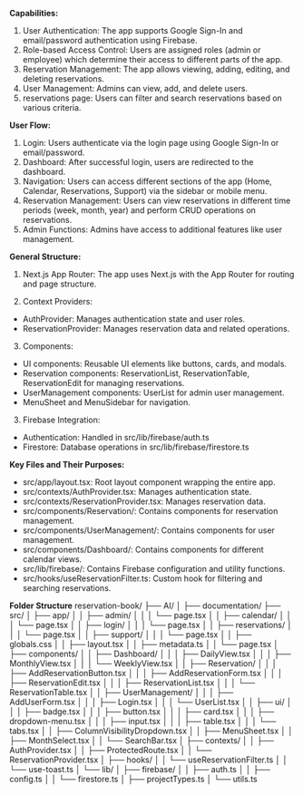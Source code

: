 **Capabilities:**
1. User Authentication: The app supports Google Sign-In and email/password authentication using Firebase.
2. Role-based Access Control: Users are assigned roles (admin or employee) which determine their access to different parts of the app.
3. Reservation Management: The app allows viewing, adding, editing, and deleting reservations.
4. User Management: Admins can view, add, and delete users.
5. reservations page: Users can filter and search reservations based on various criteria.

**User Flow:**
1. Login: Users authenticate via the login page using Google Sign-In or email/password.
2. Dashboard: After successful login, users are redirected to the dashboard.
3. Navigation: Users can access different sections of the app (Home, Calendar, Reservations, Support) via the sidebar or mobile menu.
4. Reservation Management: Users can view reservations in different time periods (week, month, year) and perform CRUD operations on reservations.
5. Admin Functions: Admins have access to additional features like user management.

**General Structure:**
1. Next.js App Router: The app uses Next.js with the App Router for routing and page structure.

2. Context Providers: 
- AuthProvider: Manages authentication state and user roles.
- ReservationProvider: Manages reservation data and related operations.

3. Components:
- UI components: Reusable UI elements like buttons, cards, and modals.
- Reservation components: ReservationList, ReservationTable, ReservationEdit for managing reservations.
- UserManagement components: UserList for admin user management.
- MenuSheet and MenuSidebar for navigation.

3. Firebase Integration:
- Authentication: Handled in src/lib/firebase/auth.ts
- Firestore: Database operations in src/lib/firebase/firestore.ts

**Key Files and Their Purposes:**
- src/app/layout.tsx: Root layout component wrapping the entire app.
- src/contexts/AuthProvider.tsx: Manages authentication state.
- src/contexts/ReservationProvider.tsx: Manages reservation data.
- src/components/Reservation/: Contains components for reservation management.
- src/components/UserManagement/: Contains components for user management.
- src/components/Dashboard/: Contains components for different calendar views.
- src/lib/firebase/: Contains Firebase configuration and utility functions.
- src/hooks/useReservationFilter.ts: Custom hook for filtering and searching reservations.

**Folder Structure**
reservation-book/
├── AI/
│   ├── documentation/
├── src/
│   ├── app/
│   │   ├── admin/
│   │   │   └── page.tsx
│   │   ├── calendar/
│   │   │   └── page.tsx
│   │   ├── login/
│   │   │   └── page.tsx
│   │   ├── reservations/
│   │   │   └── page.tsx
│   │   ├── support/
│   │   │   └── page.tsx
│   │   ├── globals.css
│   │   ├── layout.tsx
│   │   ├── metadata.ts
│   │   └── page.tsx
│   ├── components/
│   │   ├── Dashboard/
│   │   │   ├── DailyView.tsx
│   │   │   ├── MonthlyView.tsx
│   │   │   └── WeeklyView.tsx
│   │   ├── Reservation/
│   │   │   ├── AddReservationButton.tsx
│   │   │   ├── AddReservationForm.tsx
│   │   │   ├── ReservationEdit.tsx
│   │   │   ├── ReservationList.tsx
│   │   │   └── ReservationTable.tsx
│   │   ├── UserManagement/
│   │   │   ├── AddUserForm.tsx
│   │   │   ├── Login.tsx
│   │   │   └── UserList.tsx
│   │   ├── ui/
│   │   │   ├── badge.tsx
│   │   │   ├── button.tsx
│   │   │   ├── card.tsx
│   │   │   ├── dropdown-menu.tsx
│   │   │   ├── input.tsx
│   │   │   ├── table.tsx
│   │   │   └── tabs.tsx
│   │   ├── ColumnVisibilityDropdown.tsx
│   │   ├── MenuSheet.tsx
│   │   ├── MonthSelect.tsx
│   │   └── SearchBar.tsx
│   ├── contexts/
│   │   ├── AuthProvider.tsx
│   │   ├── ProtectedRoute.tsx
│   │   └── ReservationProvider.tsx
│   ├── hooks/
│   │   └── useReservationFilter.ts
│   │   └── use-toast.ts
│   └── lib/
│       ├── firebase/
│       │   ├── auth.ts
│       │   ├── config.ts
│       │   └── firestore.ts
│       ├── projectTypes.ts
│       └── utils.ts



